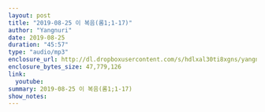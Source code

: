 ```yaml
---
layout: post
title: "2019-08-25 이 복음(롬1;1-17)"
author: "Yangnuri"
date: 2019-08-25
duration: "45:57"
type: "audio/mp3"
enclosure_url: http://dl.dropboxusercontent.com/s/hdlxal30ti8xgns/yangnurichurch190825.mp3
enclosure_bytes_size: 47,779,126
link:
  youtube: 
summary: 2019-08-25 이 복음(롬1;1-17)
show_notes:
---
```

